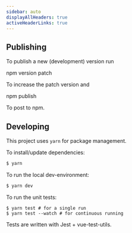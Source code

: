 ```yaml
---
sidebar: auto
displayAllHeaders: true
activeHeaderLinks: true
---
```

## Publishing

To publish a new (development) version run

npm version patch

To increase the patch version and

npm publish

To post to npm.

## Developing

This project uses `yarn` for package management.

To install/update dependencies:

```sh
$ yarn
```

To run the local dev-environment:

```sh
$ yarn dev
```

To run the unit tests:

```
$ yarn test # for a single run
$ yarn test --watch # for continuous running
```

Tests are written with Jest + vue-test-utils.
